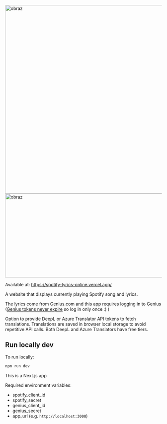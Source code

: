 <img width="1286" height="607" alt="obraz" src="https://github.com/user-attachments/assets/3757dca1-f18e-4b65-a682-da0b8cadb8c3" />

<img width="1341" height="270" alt="obraz" src="https://github.com/user-attachments/assets/cb8d33ff-a6fc-412d-b559-6d1a4cdae2cc" />


Available at: https://spotify-lyrics-online.vercel.app/

A website that displays currently playing Spotify song and lyrics.

The lyrics come from Genius.com and this app requires logging in to Genius (<u>Genius tokens never expire</u> so log in only once :) )

Option to provide DeepL or Azure Translator API tokens to fetch translations. Translations are saved in browser local storage to avoid repetitive API calls.
Both DeepL and Azure Translators have free tiers.

## Run locally dev

To run locally:

```bash
npm run dev
```

This is a Next.js app

Required environment variables:
 - spotify_client_id
 - spotify_secret
 - genius_client_id
 - genius_secret
 - app_url (e.g. `http://localhost:3000`)
